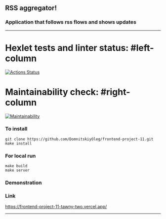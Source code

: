 ## RSS aggregator!
### Application that follows rss flows and shows updates
_________________________________________________________________________________________________________________________


# Hexlet tests and linter status: #left-column

[![Actions Status](https://github.com/DomnitskiyOleg/frontend-project-11/workflows/hexlet-check/badge.svg)](https://github.com/DomnitskiyOleg/frontend-project-11/actions)


# Maintainability check: #right-column

[![Maintainability](https://api.codeclimate.com/v1/badges/690fc1c357df35aa2489/maintainability)](https://codeclimate.com/github/DomnitskiyOleg/frontend-project-11/maintainability)

### To install 
```
git clone https://github.com/DomnitskiyOleg/frontend-project-11.git
make install
```
### For local run 
```
make build
make server
```
### Demonstration
### Link

https://frontend-project-11-tawny-two.vercel.app/
___________________________________________________________________________________________________________________________

